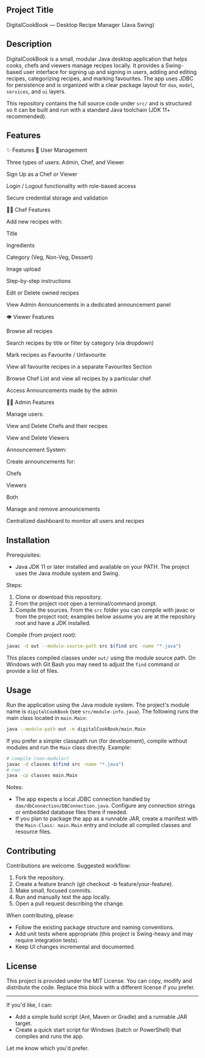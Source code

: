 

## Project Title

DigitalCookBook — Desktop Recipe Manager (Java Swing)

## Description

DigitalCookBook is a small, modular Java desktop application that helps cooks, chefs and viewers manage recipes locally. It provides a Swing-based user interface for signing up and signing in users, adding and editing recipes, categorizing recipes, and marking favourites. The app uses JDBC for persistence and is organized with a clear package layout for `dao`, `model`, `services`, and `ui` layers.

This repository contains the full source code under `src/` and is structured so it can be built and run with a standard Java toolchain (JDK 11+ recommended).

## Features
✨ Features
👤 User Management

Three types of users: Admin, Chef, and Viewer

Sign Up as a Chef or Viewer

Login / Logout functionality with role-based access

Secure credential storage and validation

🧑‍🍳 Chef Features

Add new recipes with:

Title

Ingredients

Category (Veg, Non-Veg, Dessert)

Image upload

Step-by-step instructions

Edit or Delete owned recipes

View Admin Announcements in a dedicated announcement panel

👁️ Viewer Features

Browse all recipes

Search recipes by title or filter by category (via dropdown)

Mark recipes as Favourite / Unfavourite

View all favourite recipes in a separate Favourites Section

Browse Chef List and view all recipes by a particular chef

Access Announcements made by the admin

🧑‍💼 Admin Features

Manage users:

View and Delete Chefs and their recipes

View and Delete Viewers

Announcement System:

Create announcements for:

Chefs

Viewers

Both

Manage and remove announcements

Centralized dashboard to monitor all users and recipes

## Installation

Prerequisites:

- Java JDK 11 or later installed and available on your PATH. The project uses the Java module system and Swing.

Steps:

1. Clone or download this repository.
2. From the project root open a terminal/command prompt.
3. Compile the sources. From the `src` folder you can compile with javac or from the project root; examples below assume you are at the repository root and have a JDK installed.

Compile (from project root):

```bash
javac -d out --module-source-path src $(find src -name "*.java")
```

This places compiled classes under `out/` using the module source path. On Windows with Git Bash you may need to adjust the `find` command or provide a list of files.

## Usage

Run the application using the Java module system. The project's module name is `digitalCookBook` (see `src/module-info.java`). The following runs the main class located in `main.Main`:

```bash
java --module-path out -m digitalCookBook/main.Main
```

If you prefer a simpler classpath run (for development), compile without modules and run the `Main` class directly. Example:

```bash
# compile (non-modular)
javac -d classes $(find src -name "*.java")
# run
java -cp classes main.Main
```

Notes:

- The app expects a local JDBC connection handled by `dao/dbConnection/DBConnection.java`. Configure any connection strings or embedded database files there if needed.
- If you plan to package the app as a runnable JAR, create a manifest with the `Main-Class: main.Main` entry and include all compiled classes and resource files.

## Contributing

Contributions are welcome. Suggested workflow:

1. Fork the repository.
2. Create a feature branch (git checkout -b feature/your-feature).
3. Make small, focused commits.
4. Run and manually test the app locally.
5. Open a pull request describing the change.

When contributing, please:

- Follow the existing package structure and naming conventions.
- Add unit tests where appropriate (this project is Swing-heavy and may require integration tests).
- Keep UI changes incremental and documented.

## License

This project is provided under the MIT License. You can copy, modify and distribute the code. Replace this block with a different license if you prefer.

---

If you'd like, I can:
- Add a simple build script (Ant, Maven or Gradle) and a runnable JAR target.
- Create a quick start script for Windows (batch or PowerShell) that compiles and runs the app.

Let me know which you'd prefer.
